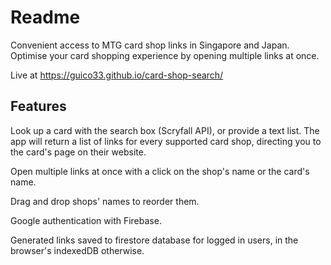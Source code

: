 # Readme

Convenient access to MTG card shop links in Singapore and Japan. Optimise your card shopping experience by opening multiple links at once.

Live at <https://guico33.github.io/card-shop-search/>

## Features

Look up a card with the search box (Scryfall API), or provide a text list. The app will return a list of links for every supported card shop, directing you to the card's page on their website.

Open multiple links at once with a click on the shop's name or the card's name.

Drag and drop shops' names to reorder them.

Google authentication with Firebase.

Generated links saved to firestore database for logged in users, in the browser's indexedDB otherwise.